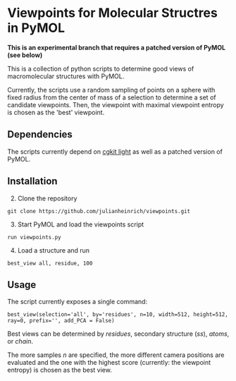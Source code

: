 # Viewpoints for Molecular Structres in PyMOL

__This is an experimental branch that requires a patched version of PyMOL (see below)__

This is a collection of python scripts to determine good views of macromolecular structures with PyMOL. 

Currently, the scripts use a random sampling of points on a sphere with fixed radius from the center of mass of a selection to determine a set of candidate viewpoints. Then, the viewpoint with maximal viewpoint entropy is chosen as the 'best' viewpoint. 

## Dependencies

The scripts currently depend on [cgkit light](http://cgkit.sourceforge.net/doc2/introduction.html#cgkit-light) as well as a patched version of PyMOL.

## Installation


2. Clone the repository

```
git clone https://github.com/julianheinrich/viewpoints.git
```

3. Start PyMOL and load the viewpoints script

```
run viewpoints.py
```

4. Load a structure and run 

```
best_view all, residue, 100
```

## Usage

The script currently exposes a single command:

```
best_view(selection='all', by='residues', n=10, width=512, height=512, ray=0, prefix='', add_PCA = False)
```

Best views can be determined by *residues*, secondary structure (*ss*), *atoms*, or *chain*. 

The more samples *n* are specified, the more different camera positions are evaluated and the one with the highest score (currently: the viewpoint entropy) is chosen as the best view.
